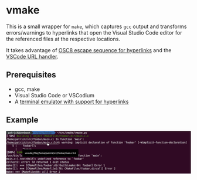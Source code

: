 # vmake

This is a small wrapper for `make`, which captures `gcc` output and transforms errors/warnings to hyperlinks that open the Visual Studio Code editor for the referenced files at the respective locations.

It takes advantage of [OSC8 escape sequence for hyperlinks](https://gist.github.com/egmontkob/eb114294efbcd5adb1944c9f3cb5feda) and the [VSCode URL handler](https://code.visualstudio.com/docs/editor/command-line#_opening-vs-code-with-urls).

## Prerequisites

* gcc, make
* Visual Studio Code or VSCodium
* A [terminal emulator with support for hyperlinks](https://gist.github.com/egmontkob/eb114294efbcd5adb1944c9f3cb5feda#file-hyperlinks_in_terminal_emulators-md)

## Example

![Example](example.png)
